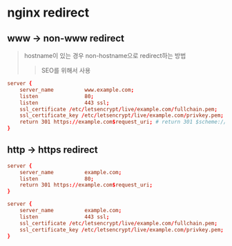 # nginx redirect

## www -> non-www redirect

> hostname이 있는 경우 non-hostname으로 redirect하는 방법
>
> > SEO를 위해서 사용

```conf
server {
    server_name          www.example.com;
    listen               80;
    listen               443 ssl;
    ssl_certificate /etc/letsencrypt/live/example.com/fullchain.pem;
    ssl_certificate_key /etc/letsencrypt/live/example.com/privkey.pem;
    return 301 https://example.com$request_uri; # return 301 $scheme://example.com$request_uri;
}
```

## http -> https redirect

```conf
server {
    server_name          example.com;
    listen               80;
    return 301 https://example.com$request_uri;
}

server {
    server_name          example.com;
    listen               443 ssl;
    ssl_certificate /etc/letsencrypt/live/example.com/fullchain.pem;
    ssl_certificate_key /etc/letsencrypt/live/example.com/privkey.pem;
}
```
